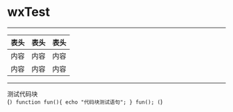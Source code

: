 # wxTest
---
表头|表头|表头
---|:--:|---:
内容|内容|内容
内容|内容|内容
---
测试代码块<br>
(```)
    function fun(){
         echo "代码块测试语句";
    }
    fun();
(```)
